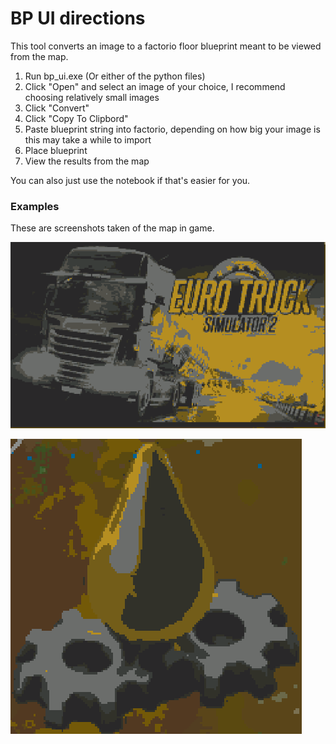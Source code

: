 # BP UI directions

This tool converts an image to a factorio floor blueprint meant to be viewed from the map.

1. Run bp_ui.exe (Or either of the python files)
2. Click "Open" and select an image of your choice, I recommend choosing relatively small images
3. Click "Convert"
4. Click "Copy To Clipbord"
5. Paste blueprint string into factorio, depending on how big your image is this may take a while to import
6. Place blueprint
7. View the results from the map

You can also just use the notebook if that's easier for you.

### Examples
These are screenshots taken of the map in game.

![Alt text](examples/euro_truck.png?raw=true "Euro Truck Blueprint")

![Alt text](examples/lubricant.png?raw=true "Lubricant Blueprint")
